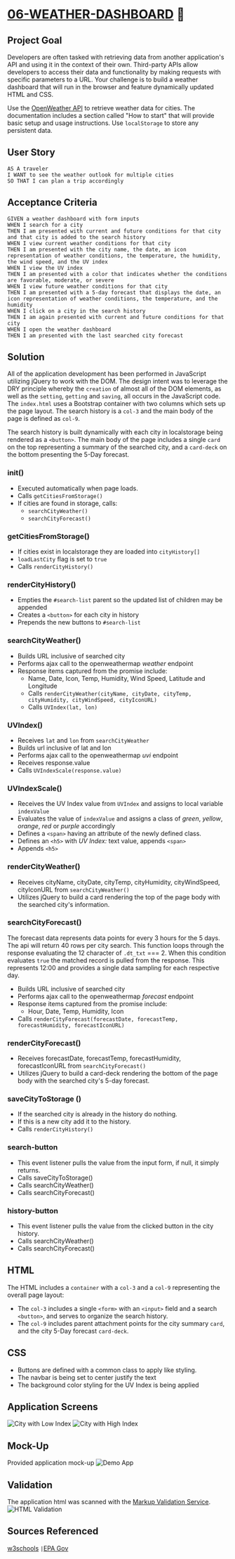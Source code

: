 # [**06-WEATHER-DASHBOARD**](https://larrymcconville.github.io/06-weather-dashboard/) :link:

## Project Goal

Developers are often tasked with retrieving data from another application's API and using it in the context of their own. Third-party APIs allow developers to access their data and functionality by making requests with specific parameters to a URL. Your challenge is to build a weather dashboard that will run in the browser and feature dynamically updated HTML and CSS.

Use the [OpenWeather API](https://openweathermap.org/api) to retrieve weather data for cities. The documentation includes a section called "How to start" that will provide basic setup and usage instructions. Use `localStorage` to store any persistent data.

## User Story

```
AS A traveler
I WANT to see the weather outlook for multiple cities
SO THAT I can plan a trip accordingly
```

## Acceptance Criteria

```
GIVEN a weather dashboard with form inputs
WHEN I search for a city
THEN I am presented with current and future conditions for that city and that city is added to the search history
WHEN I view current weather conditions for that city
THEN I am presented with the city name, the date, an icon representation of weather conditions, the temperature, the humidity, the wind speed, and the UV index
WHEN I view the UV index
THEN I am presented with a color that indicates whether the conditions are favorable, moderate, or severe
WHEN I view future weather conditions for that city
THEN I am presented with a 5-day forecast that displays the date, an icon representation of weather conditions, the temperature, and the humidity
WHEN I click on a city in the search history
THEN I am again presented with current and future conditions for that city
WHEN I open the weather dashboard
THEN I am presented with the last searched city forecast
```

## Solution

All of the application development has been performed in JavaScript utilizing jQuery to work with the DOM. The design intent was to leverage the DRY principle whereby the `creation` of almost all of the DOM elements, as well as the `setting`, `getting` and `saving`, all occurs in the JavaScript code. The `index.html` uses a Bootstrap container with two columns which sets up the page layout. The search history is a `col-3` and the main body of the page is defined as `col-9`.

The search history is built dynamically with each city in localstorage being rendered as a `<button>`. The main body of the page includes a single `card` on the top representing a summary of the searched city, and a `card-deck` on the bottom presenting the 5-Day forecast.

### init()

- Executed automatically when page loads.
- Calls `getCitiesFromStorage()`
- If cities are found in storage, calls:
  - `searchCityWeather()`
  - `searchCityForecast()`

### getCitiesFromStorage()

- If cities exist in localstorage they are loaded into `cityHistory[]`
- `loadLastCity` flag is set to `true`
- Calls `renderCityHistory()`

### renderCityHistory()

- Empties the `#search-list` parent so the updated list of children may be appended
- Creates a `<button>` for each city in history
- Prepends the new buttons to `#search-list`

### searchCityWeather()

- Builds URL inclusive of searched city
- Performs ajax call to the openweathermap _weather_ endpoint
- Response items captured from the promise include:
  - Name, Date, Icon, Temp, Humidity, Wind Speed, Latitude and Longitude
  - Calls `renderCityWeather(cityName, cityDate, cityTemp, cityHumidity, cityWindSpeed, cityIconURL)`
  - Calls `UVIndex(lat, lon)`

### UVIndex()

- Receives `lat` and `lon` from `searchCityWeather`
- Builds url inclusive of lat and lon
- Performs ajax call to the openweathermap _uvi_ endpoint
- Receives response.value
- Calls `UVIndexScale(response.value)`

### UVIndexScale()

- Receives the UV Index value from `UVIndex` and assigns to local variable `indexValue`
- Evaluates the value of `indexValue` and assigns a class of _green_, _yellow_, _orange_, _red_ or _purple_ accordingly
- Defines a `<span>` having an attribute of the newly defined class.
- Defines an `<h5>` with _UV Index:_ text value, appends `<span>`
- Appends `<h5>`

### renderCityWeather()

- Receives cityName, cityDate, cityTemp, cityHumidity, cityWindSpeed, cityIconURL from `searchCityWeather()`
- Utilizes jQuery to build a card rendering the top of the page body with the searched city's information.

### searchCityForecast()

The forecast data represents data points for every 3 hours for the 5 days. The api will return 40 rows per city search. This function loops through the response evaluating the 12 character of `.dt_txt` === 2. When this condition evaluates `true` the matched record is pulled from the response. This represents 12:00 and provides a single data sampling for each respective day.

- Builds URL inclusive of searched city
- Performs ajax call to the openweathermap _forecast_ endpoint
- Response items captured from the promise include:
  - Hour, Date, Temp, Humidity, Icon
- Calls `renderCityForecast(forecastDate, forecastTemp, forecastHumidity, forecastIconURL)`

### renderCityForecast()

- Receives forecastDate, forecastTemp, forecastHumidity, forecastIconURL from `searchCityForecast()`
- Utilizes jQuery to build a card-deck rendering the bottom of the page body with the searched city's 5-day forecast.

### saveCityToStorage ()

- If the searched city is already in the history do nothing.
- If this is a new city add it to the history.
- Calls `renderCityHistory()`

### search-button

- This event listener pulls the value from the input form, if null, it simply returns.
- Calls saveCityToStorage()
- Calls searchCityWeather()
- Calls searchCityForecast()

### history-button

- This event listener pulls the value from the clicked button in the city history.
- Calls searchCityWeather()
- Calls searchCityForecast()

## HTML

The HTML includes a `container` with a `col-3` and a `col-9` representing the overall page layout:

- The `col-3` includes a single `<form>` with an `<input>` field and a search `<button>`, and serves to organize the search history.
- The `col-9` includes parent attachment points for the city summary `card`, and the city 5-Day forecast `card-deck`.

## CSS

- Buttons are defined with a common class to apply like styling.
- The navbar is being set to center justify the text
- The background color styling for the UV Index is being applied

## Application Screens

![City with Low Index](./images/sample-screen-1.png)
![City with High Index](./images/sample-screen-2.png)

## Mock-Up

Provided application mock-up
![Demo App](./images/06-server-side-demo.png)

## Validation

The application html was scanned with the [Markup Validation Service](https://validator.w3.org/).
![HTML Validation](./images/html-validation.png)

## Sources Referenced

[w3schools](https://www.w3schools.com/html/) `|`[EPA Gov](//https://www.epa.gov/sunsafety/uv-index-scale-0)
